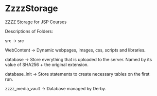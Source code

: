 # ZzzzStorage
ZZZZ Storage for JSP Courses

Descriptions of Folders:

src              -> src

WebContent       -> Dynamic webpages, images, css, scripts and libraries.

database         -> Store everything that is uploaded to the server.
                    Named by its value of SHA256 + the original extension.

database_init    -> Store statements to create necessary tables
                    on the first run.

zzzz_media_vault -> Database managed by Derby.
